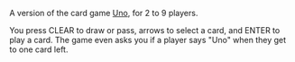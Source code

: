 A version of the card game [Uno](https://en.wikipedia.org/wiki/Uno_(card_game)), for 2 to 9 players.

You press CLEAR to draw or pass, arrows to select a card, and ENTER to play a card. The game even asks you if a player says "Uno" when they get to one card left.
